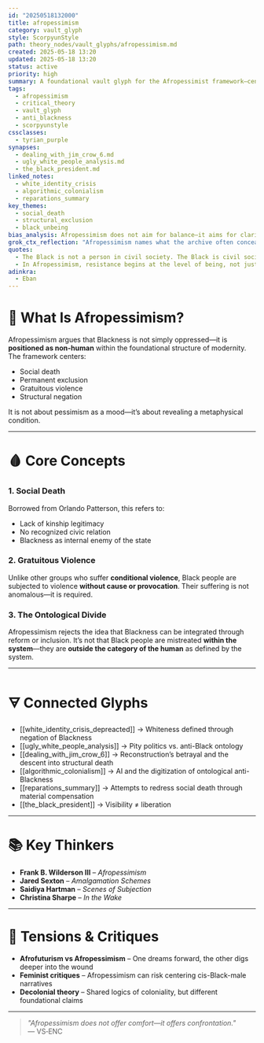 ```yaml
---
id: "20250518132000"
title: afropessimism
category: vault_glyph
style: ScorpyunStyle
path: theory_nodes/vault_glyphs/afropessimism.md
created: 2025-05-18 13:20
updated: 2025-05-18 13:20
status: active
priority: high
summary: A foundational vault glyph for the Afropessimist framework—centered on the ontological position of Blackness as social death, permanent negation, and structural exclusion within modernity.
tags:
  - afropessimism
  - critical_theory
  - vault_glyph
  - anti_blackness
  - scorpyunstyle
cssclasses:
  - tyrian_purple
synapses:
  - dealing_with_jim_crow_6.md
  - ugly_white_people_analysis.md
  - the_black_president.md
linked_notes:
  - white_identity_crisis
  - algorithmic_colonialism
  - reparations_summary
key_themes:
  - social_death
  - structural_exclusion
  - black_unbeing
bias_analysis: Afropessimism does not aim for balance—it aims for clarity in describing the deep structure of anti-Black violence that liberal frameworks cannot heal.
grok_ctx_reflection: "Afropessimism names what the archive often conceals: that Blackness is not merely marginalized, but ontologically negated in the grammar of the modern world."
quotes:
  - The Black is not a person in civil society. The Black is civil society’s phantom and fuel. — Frank Wilderson
  - In Afropessimism, resistance begins at the level of being, not just rights.
adinkra:
  - Eban
---
```


# 🧨 What Is Afropessimism?

Afropessimism argues that Blackness is not simply oppressed—it is **positioned as non-human** within the foundational structure of modernity. The framework centers:
- Social death  
- Permanent exclusion  
- Gratuitous violence  
- Structural negation

It is not about pessimism as a mood—it’s about revealing a metaphysical condition.

---

# 🩸 Core Concepts

### 1. **Social Death**
Borrowed from Orlando Patterson, this refers to:
- Lack of kinship legitimacy  
- No recognized civic relation  
- Blackness as internal enemy of the state  

### 2. **Gratuitous Violence**
Unlike other groups who suffer **conditional violence**, Black people are subjected to violence **without cause or provocation**. Their suffering is not anomalous—it is required.

### 3. **The Ontological Divide**
Afropessimism rejects the idea that Blackness can be integrated through reform or inclusion. It’s not that Black people are mistreated **within the system**—they are **outside the category of the human** as defined by the system.

---

# 🜃 Connected Glyphs

- [[white_identity_crisis_depreacted]] → Whiteness defined through negation of Blackness  
- [[ugly_white_people_analysis]] → Pity politics vs. anti-Black ontology  
- [[dealing_with_jim_crow_6]] → Reconstruction’s betrayal and the descent into structural death  
- [[algorithmic_colonialism]] → AI and the digitization of ontological anti-Blackness  
- [[reparations_summary]] → Attempts to redress social death through material compensation  
- [[the_black_president]] → Visibility ≠ liberation

---

# 📚 Key Thinkers

- **Frank B. Wilderson III** – *Afropessimism*  
- **Jared Sexton** – *Amalgamation Schemes*  
- **Saidiya Hartman** – *Scenes of Subjection*  
- **Christina Sharpe** – *In the Wake*

---

# 🧠 Tensions & Critiques

- **Afrofuturism vs Afropessimism** – One dreams forward, the other digs deeper into the wound  
- **Feminist critiques** – Afropessimism can risk centering cis-Black-male narratives  
- **Decolonial theory** – Shared logics of coloniality, but different foundational claims  

---

> _"Afropessimism does not offer comfort—it offers confrontation."_  
> — VS‑ENC  
